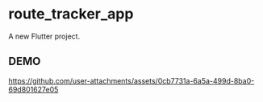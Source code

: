 # route_tracker_app

A new Flutter project.

## DEMO

https://github.com/user-attachments/assets/0cb7731a-6a5a-499d-8ba0-69d801627e05
